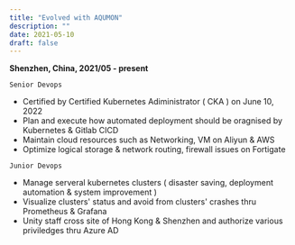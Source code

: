 ```yaml
---
title: "Evolved with AQUMON"
description: ""
date: 2021-05-10
draft: false
---
```

**Shenzhen, China, 2021/05 - present** 

`Senior Devops`
- Certified by Certified Kubernetes Adiministrator ( CKA ) on June 10, 2022
- Plan and execute how automated deployment should be oragnised by Kubernetes & Gitlab CICD
- Maintain cloud resources such as Networking, VM on Aliyun & AWS
- Optimize logical storage & network routing, firewall issues on Fortigate 

`Junior Devops`
- Manage serveral kubernetes clusters ( disaster saving, deployment automation & system improvement )
- Visualize clusters' status and avoid from clusters' crashes thru Prometheus & Grafana
- Unity staff cross site of Hong Kong & Shenzhen and authorize various priviledges thru Azure AD
